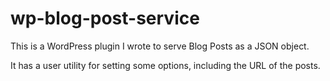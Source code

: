 # wp-blog-post-service

This is a WordPress plugin I wrote to serve Blog Posts as a JSON object.

It has a user utility for setting some options, including the URL of the posts.
